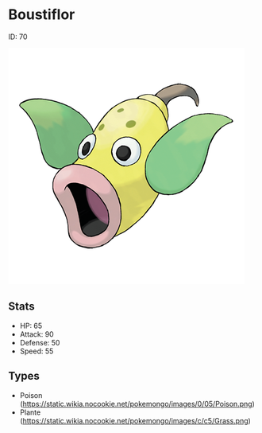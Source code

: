 # Boustiflor


ID: 70

![](https://raw.githubusercontent.com/PokeAPI/sprites/master/sprites/pokemon/other/official-artwork/70.png "Boustiflor")

## Stats


 - HP: 65
 - Attack: 90
 - Defense: 50
 - Speed: 55

## Types


 - Poison (https://static.wikia.nocookie.net/pokemongo/images/0/05/Poison.png)
 - Plante (https://static.wikia.nocookie.net/pokemongo/images/c/c5/Grass.png)
